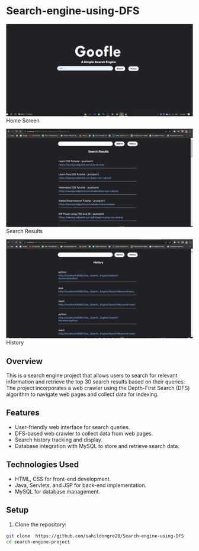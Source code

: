 # Search-engine-using-DFS

![Home Screen](goofle1.png)
Home Screen

![Search Results](goofle2.png)
Search Results

![History](goofle3.png)
History

## Overview

This is a search engine project that allows users to search for relevant information and retrieve the top 30 search results based on their queries. The project incorporates a web crawler using the Depth-First Search (DFS) algorithm to navigate web pages and collect data for indexing.

## Features

- User-friendly web interface for search queries.
- DFS-based web crawler to collect data from web pages.
- Search history tracking and display.
- Database integration with MySQL to store and retrieve search data.

## Technologies Used

- HTML, CSS for front-end development.
- Java, Servlets, and JSP for back-end implementation.
- MySQL for database management.

## Setup

1. Clone the repository:

```bash
git clone  https://github.com/sahildongre20/Search-engine-using-DFS
cd search-engine-project
